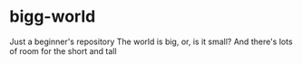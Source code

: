 # bigg-world
Just a beginner's repository
The world is big, or, is it small? And there's lots of room for the short and tall
